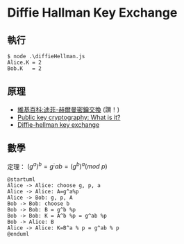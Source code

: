 # Diffie Hallman Key Exchange

## 執行

```
$ node .\diffieHellman.js
Alice.K = 2
Bob.K   = 2
```

## 原理

* [維基百科:迪菲-赫爾曼密鑰交換](https://zh.wikipedia.org/wiki/%E8%BF%AA%E8%8F%B2-%E8%B5%AB%E7%88%BE%E6%9B%BC%E5%AF%86%E9%91%B0%E4%BA%A4%E6%8F%9B) (讚！)
* [Public key cryptography: What is it?](https://www.khanacademy.org/computing/computer-science/cryptography/modern-crypt/v/diffie-hellman-key-exchange-part-1)
* [Diffie-hellman key exchange](https://www.khanacademy.org/computing/computer-science/cryptography/modern-crypt/v/diffie-hellman-key-exchange-part-2)


## 數學

定理： $(g^a)^b = g^:ab = (g^b)^a (mod\ p)$


```puml
@startuml
Alice -> Alice: choose g, p, a
Alice -> Alice: A=g^a%p
Alice -> Bob: g, p, A
Bob -> Bob: choose b
Bob -> Bob: B = g^b %p
Bob -> Bob: K = A^b %p = g^ab %p
Bob -> Alice: B
Alice -> Alice: K=B^a % p = g^ab % p
@enduml
```

<!--
(g^a %p)^b %p = g^:ab %p = (g^b %p)^a %p

```
Alice                       Bob
a, g, p                     b
A = g^a % p    =(g,p,A)=>   B = g^b % p
K = B^a % p     <=(B)=      K = A^b % p
  = g^ab %p                   = g^ab %p
```
-->

